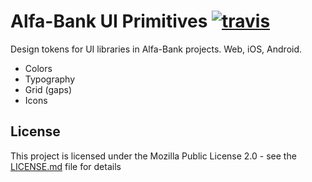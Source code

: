 # Alfa-Bank UI Primitives [![travis][travis-img]][travis]

[travis]:          https://travis-ci.org/alfa-laboratory/alfa-ui-primitives?branch=master
[travis-img]:      https://img.shields.io/travis/alfa-laboratory/alfa-ui-primitives/master.svg?label=unix

Design tokens for UI libraries in Alfa-Bank projects. Web, iOS, Android.

- Colors
- Typography
- Grid (gaps)
- Icons

## License

This project is licensed under the Mozilla Public License 2.0 - see the [LICENSE.md](LICENSE.md) file for details
